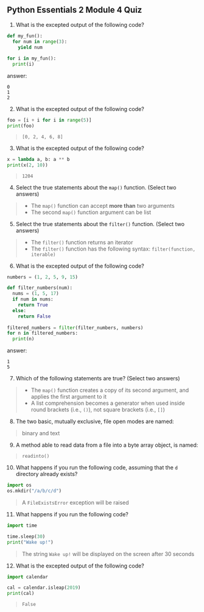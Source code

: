 ## Python Essentials 2 Module 4 Quiz

1. What is the excepted output of the following code?
```python
def my_fun():
  for num in range(3):
    yield num
    
for i in my_fun():
  print(i)
```
answer:
```
0
1
2
```

2. What is the excepted output of the following code?
```python
foo = [i + i for i in range(5)]
print(foo)
```
> `[0, 2, 4, 6, 8]`

3. What is the excepted output of the following code?
```python
x = lambda a, b: a ** b
print(x(2, 10))
```
> `1204`

4. Select the true statements about the `map()` function. (Select two answers)
> - The `map()` function can accept **more than** two arguments
> - The second `map()` function argument can be list

5. Select the true statements about the `filter()` function. (Select two answers)
> - The `filter()` function returns an iterator
> - The `filter()` function has the following syntax: `filter(function, iterable)`

6. What is the excepted output of the following code?
```python
numbers = (1, 2, 5, 9, 15)

def filter_numbers(num):
  nums = (1, 5, 17)
  if num in nums:
    return True
  else:
    return False
    
filtered_numbers = filter(filter_numbers, numbers)
for n in filtered_numbers:
  print(n)
```
answer:
```
1
5
```

7. Which of the following statements are true? (Select two answers)
> - The `map()` function creates a copy of its second argument, and applies the first argument to it
> - A list comprehension becomes a generator when used inside round brackets (i.e., `()`), not square brackets (i.e., `[]`)

8. The two basic, mutually exclusive, file open modes are named:
> binary and text

9. A method able to read data from a file into a byte array object, is named:
> `readinto()`

10. What happens if you run the following code, assuming that the `d` directory already exists?
```python
import os
os.mkdir("/a/b/c/d")
```
> A `FileExistsError` exception will be raised

11. What happens if you run the following code?
```python
import time

time.sleep(30)
print("Wake up!")
```
> The string `Wake up!` will be displayed on the screen after 30 seconds

12. What is the excepted output of the following code?
```python
import calendar

cal = calendar.isleap(2019)
print(cal)
```
> `False`
